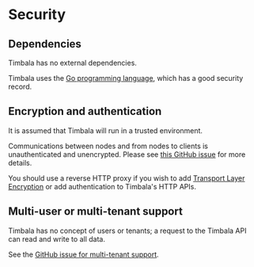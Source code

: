 # Security

## Dependencies

Timbala has no external dependencies.

Timbala uses the [Go programming language](https://golang.org/), which has a
good security record.

## Encryption and authentication

It is assumed that Timbala will run in a trusted environment.

Communications between nodes and from nodes to clients is unauthenticated and
unencrypted. Please see [this GitHub
issue](https://github.com/mattbostock/timbala/issues/44) for more details.

You should use a reverse HTTP proxy if you wish to add [Transport Layer
Encryption][] or add authentication to Timbala's HTTP APIs.

[Transport Layer Encryption]: https://en.wikipedia.org/wiki/Transport_Layer_Security

## Multi-user or multi-tenant support

Timbala has no concept of users or tenants; a request to the Timbala API can read and
write to all data.

See the [GitHub issue for multi-tenant
support](https://github.com/mattbostock/timbala/issues/45).
